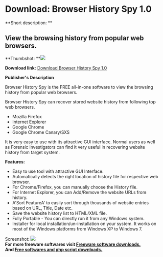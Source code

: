 # Download: Browser History Spy 1.0

**Short description: **

## View the browsing history from popular web browsers.

  
**Thumbshot: **![](http://www.freewarefiles.com/screenshot/sxbrwsrhstryspy_md.jpg)   
  
**Download link:** [Download Browser History Spy 1.0](http://freesoftwares.boysofts.com/Browser-History-Spy_program_75587.html)  
  

**Publisher's Description**  
  

Browser History Spy is the FREE all-in-one software to view the browsing
history from popular web browsers.

Browser History Spy can recover stored website history from following top web
browsers.

  * Mozilla Firefox 
  * Internet Explorer 
  * Google Chrome 
  * Google Chrome Canary/SXS 

It is very easy to use with its attractive GUI interface. Normal users as well
as Forensic Investigators can find it very useful in recovering website
history from target system.

**Features:**

  * Easy to use tool with attractive GUI Interface. 
  * Automatically detects the right location of history file for respective web browser. 
  * For Chrome/Firefox, you can manually choose the History file. 
  * For Internet Explorer, you can Add/Remove the website URLs from history. 
  * A'Sort FeatureA' to easily sort through thousands of website entries based on URL, Title, Date etc. 
  * Save the website history list to HTML/XML file. 
  * Fully Portable - You can directly run it from any Windows system. 
  * Installer for local installation/un-installation on your system. 
It works on most of the Windows platforms from Windows XP to Windows 7.

  
  
Screenshot: ![](http://www.freewarefiles.com/screenshot/sxbrwsrhstryspy.jpg)  
**For more freeware softwares visit [Freeware software downloads.](http://freesoftwares.boysofts.com/)**   
**And [Free softwares and php script downloads.](http://www.boysofts.com/)**

